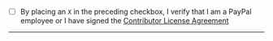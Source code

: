 - [ ] By placing an `X` in the preceding checkbox, I verify that I am a PayPal employee or
I have signed the [Contributor License Agreement](https://github.com/paypal/SeLion#contributing)

---
